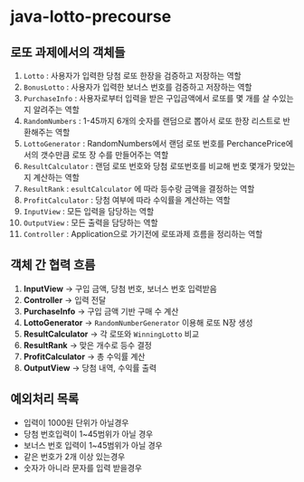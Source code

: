 # java-lotto-precourse
## 로또 과제에서의 객체들

1. `Lotto` : 사용자가 입력한 당첨 로또 한장을 검증하고 저장하는 역할
2. `BonusLotto` : 사용자가 입력한 보너스 번호를 검증하고 저장하는 역할
3. `PurchaseInfo` : 사용자로부터 입력을 받은 구입금액에서 로또를 몇 개를 살 수있는지 알려주는 역할
4. `RandomNumbers` : 1-45까지 6개의 숫자를 랜덤으로 뽑아서 로또 한장 리스트로 반환해주는 역할
5. `LottoGenerator` : RandomNumbers에서 랜덤 로또 번호를   PerchancePrice에서의 갯수만큼 로또 장 수를 만들어주는 역할
6. `ResultCalculator` : 랜덤 로또 번호와 당첨 로또번호를 비교해 번호 몇개가 맞았는지 계산하는 역할
7. `ResultRank` : `esultCalculator` 에 따라 등수랑 금액을 결정하는 역할
8. `ProfitCalculator` : 당첨 여부에 따라 수익률을 계산하는 역할
9. `InputView` : 모든 입력을 담당하는 역할
10. `OutputView` : 모든 출력을 담당하는 역할
11. `Controller` : Application으로 가기전에 로또과제 흐름을 정리하는 역할

## 객체 간 협력 흐름

1. **InputView** → 구입 금액, 당첨 번호, 보너스 번호 입력받음
2. **Controller** → 입력 전달
3. **PurchaseInfo** → 구입 금액 기반 구매 수 계산
4. **LottoGenerator** → `RandomNumberGenerator` 이용해 로또 N장 생성
5. **ResultCalculator** → 각 로또와 `WinningLotto` 비교
6. **ResultRank** → 맞은 개수로 등수 결정
7. **ProfitCalculator** → 총 수익률 계산
8. **OutputView** → 당첨 내역, 수익률 출력

## 예외처리 목록

- 입력이 1000원 단위가 아닐경우
- 당첨 번호입력이 1~45범위가 아닐 경우
- 보너스 번호 입력이 1~45범위가 아닐 경우
- 같은 번호가 2개 이상 있는경우
- 숫자가 아니라 문자를 입력 받을경우
